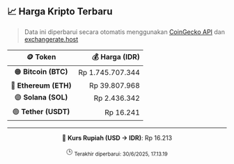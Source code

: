 

<!-- HARGA_KRIPTO -->
## 📈 Harga Kripto Terbaru

> Data ini diperbarui secara otomatis menggunakan [CoinGecko API](https://www.coingecko.com/) dan [exchangerate.host](https://exchangerate.host/)

<div align="center">

| 🪙 Token | 💰 Harga (IDR) |
|:------:|---------------:|
| 🟠 **Bitcoin (BTC)**   | Rp 1.745.707.344 |
| 🔵 **Ethereum (ETH)**  | Rp 39.807.968 |
| 🟣 **Solana (SOL)**    | Rp 2.436.342 |
| 🟢 **Tether (USDT)**   | Rp 16.241 |

---

💱 **Kurs Rupiah (USD → IDR)**: Rp 16.213

🕒 <sub>Terakhir diperbarui: 30/6/2025, 17.13.19</sub>

</div>
<!-- /HARGA_KRIPTO -->